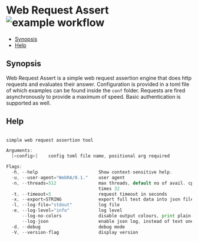 # Web Request Assert ![example workflow](https://github.com/triole/webra/actions/workflows/build.yaml/badge.svg)

<!-- toc -->

- [Synopsis](#synopsis)
- [Help](#help)

<!-- /toc -->

## Synopsis

Web Request Assert is a simple web request assertion engine that does http requests and evaluates their answer. Configuration is provided in a toml file of which examples can be found inside the `conf` folder. Requests are fired asynchronously to provide a maximum of speed. Basic authentication is supported as well.

## Help

```go mdox-exec="r -h"

simple web request assertion tool

Arguments:
  [<config>]    config toml file name, positional arg required

Flags:
  -h, --help                       Show context-sensitive help.
  -u, --user-agent="WebRA/0.1."    user agent
  -n, --threads=512                max threads, default no of avail. cpu threads
                                   times 32
  -t, --timeout=5                  request timeout in seconds
  -x, --export=STRING              export full test data into json file
  -l, --log-file="stdout"          log file
  -e, --log-level="info"           log level
      --log-no-colors              disable output colours, print plain text
      --log-json                   enable json log, instead of text one
  -d, --debug                      debug mode
  -V, --version-flag               display version
```
